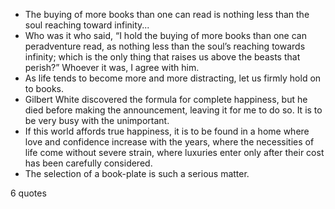  - The buying of more books than one can read is nothing less than the soul reaching toward infinity...
 - Who was it who said, “I hold the buying of more books than one can peradventure read, as nothing less than the soul’s reaching towards infinity; which is the only thing that raises us above the beasts that perish?” Whoever it was, I agree with him.
 - As life tends to become more and more distracting, let us firmly hold on to books.
 - Gilbert White discovered the formula for complete happiness, but he died before making the announcement, leaving it for me to do so. It is to be very busy with the unimportant.
 - If this world affords true happiness, it is to be found in a home where love and confidence increase with the years, where the necessities of life come without severe strain, where luxuries enter only after their cost has been carefully considered.
 - The selection of a book-plate is such a serious matter.

6 quotes